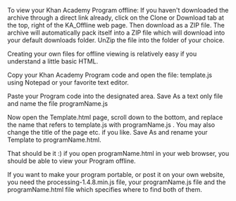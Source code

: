 To view your Khan Academy Program offline: 
If you haven't downloaded the archive through a direct link already, click on the Clone or Download tab at the top, right of the KA_Offline web page. Then download as a ZIP file.
The archive will automatically pack itself into a ZIP file which will download into your default downloads folder. 
UnZip the file into the folder of your choice. 


Creating your own files for offline viewing is relatively easy if you understand a little basic HTML. 

Copy your Khan Academy Program code and open the file: 
template.js 
using Notepad or your favorite text editor. 

Paste your Program code into the designated area. 
Save As a text only file and name the file 
programName.js 


Now open the Template.html page, scroll down to the bottom, and replace the name that refers to template.js with programName.js . 
You may also change the title of the page etc. if you like. Save As and rename your Template to 
programName.html. 


That should be it :) if you open programName.html in your web browser, you should be able to view your Program offline. 


If you want to make your program portable, or post it on your own website, you need the processing-1.4.8.min.js file, 
your programName.js file and the programName.html file which specifies where to find both of them.
